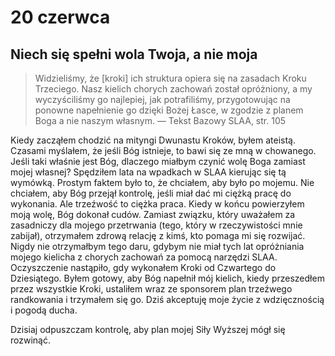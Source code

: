 
# 20 czerwca

## Niech się spełni wola Twoja, a nie moja

> Widzieliśmy, że [kroki] ich struktura opiera się na zasadach Kroku Trzeciego. Nasz kielich chorych zachowań został opróżniony, a my wyczyściliśmy go najlepiej, jak potrafiliśmy, przygotowując na ponowne napełnienie go dzięki Bożej Łasce, w zgodzie z planem Boga a nie naszym własnym. — Tekst Bazowy SLAA, str. 105 

Kiedy zacząłem chodzić na mityngi Dwunastu Kroków, byłem ateistą. Czasami myślałem, że jeśli Bóg istnieje, to bawi się ze mną w chowanego. Jeśli taki właśnie jest Bóg, dlaczego miałbym czynić wolę Boga zamiast mojej własnej? Spędziłem lata na wpadkach w SLAA kierując się tą wymówką. Prostym faktem było to, że chciałem, aby było po mojemu. Nie chciałem, aby Bóg przejął kontrolę, jeśli miał dać mi ciężką pracę do wykonania. Ale trzeźwość to ciężka praca. Kiedy w końcu powierzyłem moją wolę, Bóg dokonał cudów. Zamiast związku, który uważałem za zasadniczy dla mojego przetrwania (tego, który w rzeczywistości mnie zabijał), otrzymałem zdrową relację z kimś, kto pomaga mi się rozwijać. Nigdy nie otrzymałbym tego daru, gdybym nie miał tych lat opróżniania mojego kielicha z chorych zachowań za pomocą narzędzi SLAA. Oczyszczenie nastąpiło, gdy wykonałem Kroki od Czwartego do Dziesiątego. Byłem gotowy, aby Bóg napełnił mój kielich, kiedy przeszedłem przez wszystkie Kroki, ustaliłem wraz ze sponsorem plan trzeźwego randkowania i trzymałem się go. Dziś akceptuję moje życie z wdzięcznością i pogodą ducha.

Dzisiaj odpuszczam kontrolę, aby plan mojej Siły Wyższej mógł się rozwinąć.
